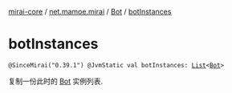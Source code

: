 [mirai-core](../../index.md) / [net.mamoe.mirai](../index.md) / [Bot](index.md) / [botInstances](./bot-instances.md)

# botInstances

`@SinceMirai("0.39.1") @JvmStatic val botInstances: `[`List`](https://kotlinlang.org/api/latest/jvm/stdlib/kotlin.collections/-list/index.html)`<`[`Bot`](index.md)`>`

复制一份此时的 [Bot](index.md) 实例列表.

